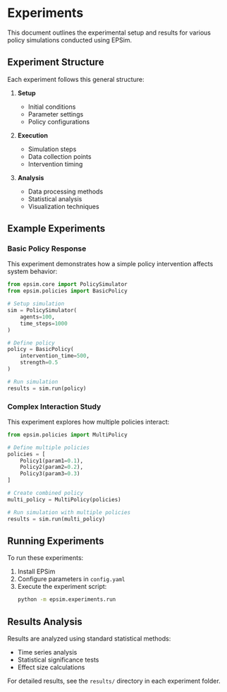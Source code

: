 # Experiments

This document outlines the experimental setup and results for various policy simulations conducted using EPSim.

## Experiment Structure

Each experiment follows this general structure:

1. **Setup**
   - Initial conditions
   - Parameter settings
   - Policy configurations

2. **Execution**
   - Simulation steps
   - Data collection points
   - Intervention timing

3. **Analysis**
   - Data processing methods
   - Statistical analysis
   - Visualization techniques

## Example Experiments

### Basic Policy Response

This experiment demonstrates how a simple policy intervention affects system behavior:

```python
from epsim.core import PolicySimulator
from epsim.policies import BasicPolicy

# Setup simulation
sim = PolicySimulator(
    agents=100,
    time_steps=1000
)

# Define policy
policy = BasicPolicy(
    intervention_time=500,
    strength=0.5
)

# Run simulation
results = sim.run(policy)
```

### Complex Interaction Study

This experiment explores how multiple policies interact:

```python
from epsim.policies import MultiPolicy

# Define multiple policies
policies = [
    Policy1(param1=0.1),
    Policy2(param2=0.2),
    Policy3(param3=0.3)
]

# Create combined policy
multi_policy = MultiPolicy(policies)

# Run simulation with multiple policies
results = sim.run(multi_policy)
```

## Running Experiments

To run these experiments:

1. Install EPSim
2. Configure parameters in `config.yaml`
3. Execute the experiment script:
   ```bash
   python -m epsim.experiments.run
   ```

## Results Analysis

Results are analyzed using standard statistical methods:

- Time series analysis
- Statistical significance tests
- Effect size calculations

For detailed results, see the `results/` directory in each experiment folder. 